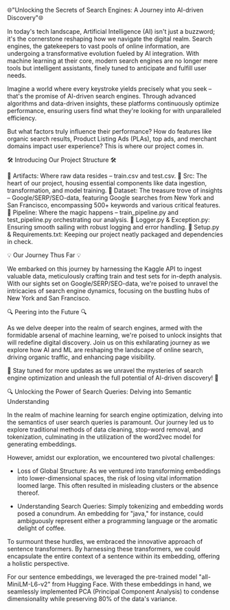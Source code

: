 🌐"Unlocking the Secrets of Search Engines: A Journey into AI-driven Discovery"🌐


In today's tech landscape, Artificial Intelligence (AI) isn't just a buzzword; it's the cornerstone reshaping how we navigate the digital realm. Search engines, the gatekeepers to vast pools of online information, are undergoing a transformative evolution fueled by AI integration. With machine learning at their core, modern search engines are no longer mere tools but intelligent assistants, finely tuned to anticipate and fulfill user needs.

Imagine a world where every keystroke yields precisely what you seek – that's the promise of AI-driven search engines. Through advanced algorithms and data-driven insights, these platforms continuously optimize performance, ensuring users find what they're looking for with unparalleled efficiency.

But what factors truly influence their performance? How do features like organic search results, Product Listing Ads (PLAs), top ads, and merchant domains impact user experience? This is where our project comes in.

🛠️ Introducing Our Project Structure 🛠️

📂 Artifacts: Where raw data resides – train.csv and test.csv.
📂 Src: The heart of our project, housing essential components like data ingestion, transformation, and model training.
📂 Dataset: The treasure trove of insights – Google/SERP/SEO-data, featuring Google searches from New York and San Francisco, encompassing 500+ keywords and various critical features.
📂 Pipeline: Where the magic happens – train_pipeline.py and test_pipeline.py orchestrating our analysis.
📂 Logger.py & Exception.py: Ensuring smooth sailing with robust logging and error handling.
📂 Setup.py & Requirements.txt: Keeping our project neatly packaged and dependencies in check.

💡 Our Journey Thus Far 💡

We embarked on this journey by harnessing the Kaggle API to ingest valuable data, meticulously crafting train and test sets for in-depth analysis. With our sights set on Google/SERP/SEO-data, we're poised to unravel the intricacies of search engine dynamics, focusing on the bustling hubs of New York and San Francisco.

🔍 Peering into the Future 🔍

As we delve deeper into the realm of search engines, armed with the formidable arsenal of machine learning, we're poised to unlock insights that will redefine digital discovery. Join us on this exhilarating journey as we explore how AI and ML are reshaping the landscape of online search, driving organic traffic, and enhancing page visibility.

🌟 Stay tuned for more updates as we unravel the mysteries of search engine optimization and unleash the full potential of AI-driven discovery! 🌟



🔍 Unlocking the Power of Search Queries: Delving into Semantic Understanding

In the realm of machine learning for search engine optimization, delving into the semantics of user search queries is paramount. Our journey led us to explore traditional methods of data cleaning, stop-word removal, and tokenization, culminating in the utilization of the word2vec model for generating embeddings.

However, amidst our exploration, we encountered two pivotal challenges:

* Loss of Global Structure: As we ventured into transforming embeddings into lower-dimensional spaces, the risk of losing vital information loomed large. This often resulted in misleading clusters or the absence thereof.

* Understanding Search Queries: Simply tokenizing and embedding words posed a conundrum. An embedding for "java," for instance, could ambiguously represent either a programming language or the aromatic delight of coffee.

To surmount these hurdles, we embraced the innovative approach of sentence transformers. By harnessing these transformers, we could encapsulate the entire context of a sentence within its embedding, offering a holistic perspective.

For our sentence embeddings, we leveraged the pre-trained model "all-MiniLM-L6-v2" from Hugging Face. With these embeddings in hand, we seamlessly implemented PCA (Principal Component Analysis) to condense dimensionality while preserving 80% of the data's variance.
